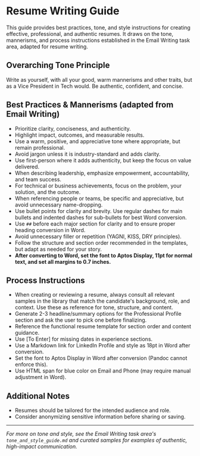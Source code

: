 # Resume Writing Guide

This guide provides best practices, tone, and style instructions for creating effective, professional, and authentic resumes. It draws on the tone, mannerisms, and process instructions established in the Email Writing task area, adapted for resume writing.

## Overarching Tone Principle
Write as yourself, with all your good, warm mannerisms and other traits, but as a Vice President in Tech would. Be authentic, confident, and concise.

## Best Practices & Mannerisms (adapted from Email Writing)
- Prioritize clarity, conciseness, and authenticity.
- Highlight impact, outcomes, and measurable results.
- Use a warm, positive, and appreciative tone where appropriate, but remain professional.
- Avoid jargon unless it is industry-standard and adds clarity.
- Use first-person where it adds authenticity, but keep the focus on value delivered.
- When describing leadership, emphasize empowerment, accountability, and team success.
- For technical or business achievements, focus on the problem, your solution, and the outcome.
- When referencing people or teams, be specific and appreciative, but avoid unnecessary name-dropping.
- Use bullet points for clarity and brevity. Use regular dashes for main bullets and indented dashes for sub-bullets for best Word conversion.
- Use `##` before each major section for clarity and to ensure proper heading conversion in Word.
- Avoid unnecessary filler or repetition (YAGNI, KISS, DRY principles).
- Follow the structure and section order recommended in the templates, but adapt as needed for your story.
- **After converting to Word, set the font to Aptos Display, 11pt for normal text, and set all margins to 0.7 inches.**

## Process Instructions
- When creating or reviewing a resume, always consult all relevant samples in the library that match the candidate's background, role, and context. Use these as reference for tone, structure, and content.
- Generate 2-3 headline/summary options for the Professional Profile section and ask the user to pick one before finalizing.
- Reference the functional resume template for section order and content guidance.
- Use [To Enter] for missing dates in experience sections.
- Use a Markdown link for LinkedIn Profile and style as 18pt in Word after conversion.
- Set the font to Aptos Display in Word after conversion (Pandoc cannot enforce this).
- Use HTML span for blue color on Email and Phone (may require manual adjustment in Word).

## Additional Notes
- Resumes should be tailored for the intended audience and role.
- Consider anonymizing sensitive information before sharing or saving.

---

*For more on tone and style, see the Email Writing task area's `tone_and_style_guide.md` and curated samples for examples of authentic, high-impact communication.*
